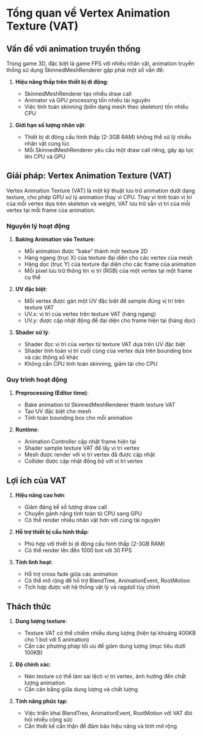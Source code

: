 # Tổng quan về Vertex Animation Texture (VAT)

## Vấn đề với animation truyền thống

Trong game 3D, đặc biệt là game FPS với nhiều nhân vật, animation truyền thống sử dụng SkinnedMeshRenderer gặp phải một số vấn đề:

1. **Hiệu năng thấp trên thiết bị di động**:
   - SkinnedMeshRenderer tạo nhiều draw call
   - Animator và GPU processing tốn nhiều tài nguyên
   - Việc tính toán skinning (biến dạng mesh theo skeleton) tốn nhiều CPU

2. **Giới hạn số lượng nhân vật**:
   - Thiết bị di động cấu hình thấp (2-3GB RAM) không thể xử lý nhiều nhân vật cùng lúc
   - Mỗi SkinnedMeshRenderer yêu cầu một draw call riêng, gây áp lực lên CPU và GPU

## Giải pháp: Vertex Animation Texture (VAT)

Vertex Animation Texture (VAT) là một kỹ thuật lưu trữ animation dưới dạng texture, cho phép GPU xử lý animation thay vì CPU. Thay vì tính toán vị trí của mỗi vertex dựa trên skeleton và weight, VAT lưu trữ sẵn vị trí của mỗi vertex tại mỗi frame của animation.

### Nguyên lý hoạt động

1. **Baking Animation vào Texture**:
   - Mỗi animation được "bake" thành một texture 2D
   - Hàng ngang (trục X) của texture đại diện cho các vertex của mesh
   - Hàng dọc (trục Y) của texture đại diện cho các frame của animation
   - Mỗi pixel lưu trữ thông tin vị trí (RGB) của một vertex tại một frame cụ thể

2. **UV đặc biệt**:
   - Mỗi vertex được gán một UV đặc biệt để sample đúng vị trí trên texture VAT
   - UV.x: vị trí của vertex trên texture VAT (hàng ngang)
   - UV.y: được cập nhật động để đại diện cho frame hiện tại (hàng dọc)

3. **Shader xử lý**:
   - Shader đọc vị trí của vertex từ texture VAT dựa trên UV đặc biệt
   - Shader tính toán vị trí cuối cùng của vertex dựa trên bounding box và các thông số khác
   - Không cần CPU tính toán skinning, giảm tải cho CPU

### Quy trình hoạt động

1. **Preprocessing (Editor time)**:
   - Bake animation từ SkinnedMeshRenderer thành texture VAT
   - Tạo UV đặc biệt cho mesh
   - Tính toán bounding box cho mỗi animation

2. **Runtime**:
   - Animation Controller cập nhật frame hiện tại
   - Shader sample texture VAT để lấy vị trí vertex
   - Mesh được render với vị trí vertex đã được cập nhật
   - Collider được cập nhật đồng bộ với vị trí vertex

## Lợi ích của VAT

1. **Hiệu năng cao hơn**:
   - Giảm đáng kể số lượng draw call
   - Chuyển gánh nặng tính toán từ CPU sang GPU
   - Có thể render nhiều nhân vật hơn với cùng tài nguyên

2. **Hỗ trợ thiết bị cấu hình thấp**:
   - Phù hợp với thiết bị di động cấu hình thấp (2-3GB RAM)
   - Có thể render lên đến 1000 bot với 30 FPS

3. **Tính linh hoạt**:
   - Hỗ trợ cross fade giữa các animation
   - Có thể mở rộng để hỗ trợ BlendTree, AnimationEvent, RootMotion
   - Tích hợp được với hệ thống vật lý và ragdoll tùy chỉnh

## Thách thức

1. **Dung lượng texture**:
   - Texture VAT có thể chiếm nhiều dung lượng (hiện tại khoảng 400KB cho 1 bot với 5 animation)
   - Cần các phương pháp tối ưu để giảm dung lượng (mục tiêu dưới 100KB)

2. **Độ chính xác**:
   - Nén texture có thể làm sai lệch vị trí vertex, ảnh hưởng đến chất lượng animation
   - Cần cân bằng giữa dung lượng và chất lượng

3. **Tính năng phức tạp**:
   - Việc triển khai BlendTree, AnimationEvent, RootMotion với VAT đòi hỏi nhiều công sức
   - Cần thiết kế cẩn thận để đảm bảo hiệu năng và tính mở rộng 